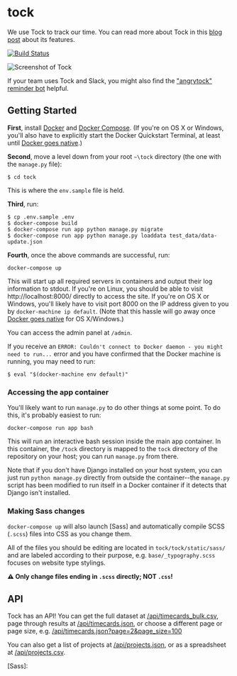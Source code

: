 tock
===============

We use Tock to track our time. You can read more about Tock in this [blog post](https://18f.gsa.gov/2015/05/21/tockingtime/) about its features.

[![Build Status](https://travis-ci.org/18F/tock.svg)](https://travis-ci.org/18F/tock)

![Screenshot of Tock](https://18f.gsa.gov/assets/blog/tockingtime/tock03.jpg)

If your team uses Tock and Slack, you might also find the ["angrytock" reminder bot](https://github.com/18F/angrytock) helpful.

## Getting Started

**First**, install [Docker][] and [Docker Compose][]. (If you're on OS X or
Windows, you'll also have to explicitly start the Docker Quickstart Terminal,
at least until [Docker goes native][].)

**Second**, move a level down from your root `~\tock` directory (the one with the `manage.py` file):
```
$ cd tock
```
This is where the `env.sample` file is held.

**Third**, run:

```shell
$ cp .env.sample .env
$ docker-compose build
$ docker-compose run app python manage.py migrate
$ docker-compose run app python manage.py loaddata test_data/data-update.json
```

**Fourth**, once the above commands are successful, run:

```
docker-compose up
```

This will start up all required servers in containers and output their
log information to stdout. If you're on Linux, you should be able
to visit http://localhost:8000/ directly to access the site. If you're on
OS X or Windows, you'll likely have to visit port 8000 on the IP
address given to you by `docker-machine ip default`. (Note that this 
hassle will go away once [Docker goes native][] for OS X/Windows.)

You can access the admin panel at `/admin`.

If you receive an `ERROR: Couldn't connect to Docker daemon - you might need to run...` error and you have confirmed that the Docker machine is running, you may need to run:

```
$ eval "$(docker-machine env default)"
```

### Accessing the app container

You'll likely want to run `manage.py` to do other things at some point.
To do this, it's probably easiest to run:

```
docker-compose run app bash
```

This will run an interactive bash session inside the main app container.
In this container, the `/tock` directory is mapped to the `tock`
directory of the repository on your host; you can run `manage.py` from there.

Note that if you don't have Django installed on your host system, you
can just run `python manage.py` directly from outside the container--the
`manage.py` script has been modified to run itself in a Docker container
if it detects that Django isn't installed.

### Making Sass changes

`docker-compose up` will also launch [Sass] and automatically compile
SCSS (`.scss`) files into CSS as you change them.

All of the files you should be editing are located in
`tock/tock/static/sass/` and are labeled according to their purpose,
e.g. `base/_typography.scss` focuses on website type stylings.

**:warning: Only change files ending in  `.scss` directly; NOT `.css`!**

## API

Tock has an API! You can get the full dataset at
[/api/timecards_bulk.csv](https://tock.18f.gov/api/timecards_bulk.csv),
page through results at [/api/timecards.json](https://tock.18f.gov/api/timecards.json),
or choose a different page or page size, e.g.
[/api/timecards.json?page=2&page_size=100](https://tock.18f.gov/api/timecards.json?page=2&page_size=100)

You can also get a list of projects at
[/api/projects.json](https://tock.18f.gov/api/projects.json),
or as a spreadsheet at [/api/projects.csv](https://tock.18f.gov/api/projects.csv).

[Docker]: https://www.docker.com/
[Docker Compose]: https://docs.docker.com/compose/
[Docker goes native]: https://blog.docker.com/2016/03/docker-for-mac-windows-beta/
[Sass]: 

